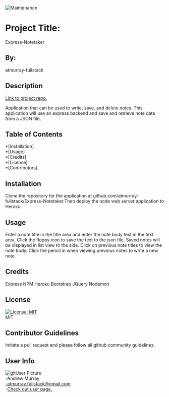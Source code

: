 
![Maintenance](https://img.shields.io/maintenance/no/2020?style=for-the-badge)

# Project Title: 
Express-Notetaker

## By:
atmurray-fullstack

## Description
[Link to project repo.](https://github.com/atmurray-fullstack/Express-Notetaker)

Application that can be used to write, save, and delete notes. This application will use an express backend and save and retrieve note data from a JSON file.



## Table of Contents

*[Installation]  
*[Usage]  
*[Credits]  
*[License]  
*[Contributors]  

## Installation
Clone the repository for the application at github.com/atmurray-fullstack/Express-Notetaker.Then deploy the node web server application to Heroku. 

## Usage
Enter a note title in the title area and enter the note body text in the text area. Click the floppy icon to save the text to the json file. Saved notes will be displayed in list view to the side. Click on previous note titles to view the note body. Click the pencil in when viewing previous notes to write a new note. 

## Credits
Express
 NPM
 Heroku
 Bootstrap
 JQuery
 Nodemon

## License
[![License: MIT](https://img.shields.io/badge/License-MIT-yellow.svg)](https://opensource.org/licenses/MIT)<br>MIT

## Contributor Guidelines
Initiate a pull request and please follow all github community guidelines.

## User Info
![gitUser Picture](https://avatars3.githubusercontent.com/u/57961866?v=4+&s=35)  
-Andrew Murray  
-atmurray.fullstack@gmail.com  
-[Check out user page.](https://github.com/atmurray-fullstack)
